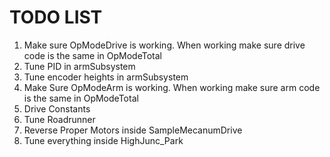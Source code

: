 # TODO LIST
1) Make sure OpModeDrive is working. When working make sure drive code is the same in OpModeTotal
2) Tune PID in armSubsystem
3) Tune encoder heights in armSubsystem
4) Make Sure OpModeArm is working. When working make sure arm code is the same in OpModeTotal
5) Drive Constants
6) Tune Roadrunner
7) Reverse Proper Motors inside SampleMecanumDrive
8) Tune everything inside HighJunc_Park